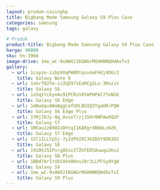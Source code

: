 ```yaml
---
layout: produk-casinghp
title: Bigbang Made Samsung Galaxy S9 Plus Case
categories: samsung
tags: galaxy

# Produk
product-title: Bigbang Made Samsung Galaxy S9 Plus Case
harga: 90000
sku: hn-3966
image-drive: 1me_wC-9xAWX21KGWGrMGHHNRQHdAxTvI
gallery:
  - url: 1cxpze-izbp9XqPW8RtqsvkmFHUj4OGi3
    title: Galaxy Note 8
  - url: 1xhr7O2Ye-ziZqE97sEaRCgSLo-3RnziV
    title: Galaxy S6
  - url: 1x5q1YckyeAu91PCRsS9YAPHPAl77oNSO
    title: Galaxy S6 Edge
  - url: 1mNumqu4WaNggCefUOLBGIQ3YgaHRrPQW
    title: Galaxy S6 Edge Plus
  - url: 1YMj7DJy-Qq_AvusTrzj15Hr0WFAwXQUY
    title: Galaxy S7
  - url: 1RKau2z6R8IoDhtqI1KARgrXB8mLcHZk_
    title: Galaxy S7 Edge
  - url: 1Xl1ZLLYp5j-7y2dPbIRC3bZBSY9D03EG
    title: Galaxy S8
  - url: 19iDXJ5IPsrg8hivITZhFEDSAswqu3Kv2
    title: Galaxy S8 Plus
  - url: 1BBd70rItXb5XkV0Hns20r3LLPFSydYgW
    title: Galaxy S9
  - url: 1me_wC-9xAWX21KGWGrMGHHNRQHdAxTvI
    title: Galaxy S9 Plus
---
```

